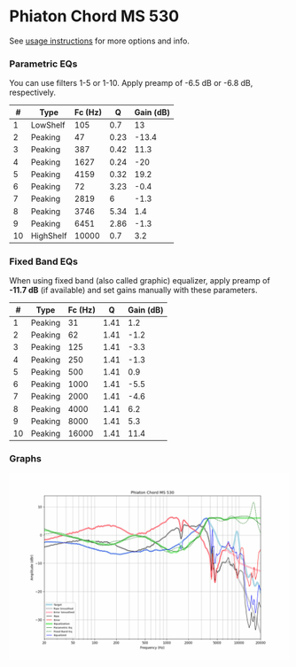 # Phiaton Chord MS 530
See [usage instructions](https://github.com/jaakkopasanen/AutoEq#usage) for more options and info.

### Parametric EQs
You can use filters 1-5 or 1-10. Apply preamp of -6.5 dB or -6.8 dB, respectively.

|   # | Type      |   Fc (Hz) |    Q |   Gain (dB) |
|-----|-----------|-----------|------|-------------|
|   1 | LowShelf  |       105 | 0.7  |        13   |
|   2 | Peaking   |        47 | 0.23 |       -13.4 |
|   3 | Peaking   |       387 | 0.42 |        11.3 |
|   4 | Peaking   |      1627 | 0.24 |       -20   |
|   5 | Peaking   |      4159 | 0.32 |        19.2 |
|   6 | Peaking   |        72 | 3.23 |        -0.4 |
|   7 | Peaking   |      2819 | 6    |        -1.3 |
|   8 | Peaking   |      3746 | 5.34 |         1.4 |
|   9 | Peaking   |      6451 | 2.86 |        -1.3 |
|  10 | HighShelf |     10000 | 0.7  |         3.2 |

### Fixed Band EQs
When using fixed band (also called graphic) equalizer, apply preamp of **-11.7 dB** (if available) and set gains manually with these parameters.

|   # | Type    |   Fc (Hz) |    Q |   Gain (dB) |
|-----|---------|-----------|------|-------------|
|   1 | Peaking |        31 | 1.41 |         1.2 |
|   2 | Peaking |        62 | 1.41 |        -1.2 |
|   3 | Peaking |       125 | 1.41 |        -3.3 |
|   4 | Peaking |       250 | 1.41 |        -1.3 |
|   5 | Peaking |       500 | 1.41 |         0.9 |
|   6 | Peaking |      1000 | 1.41 |        -5.5 |
|   7 | Peaking |      2000 | 1.41 |        -4.6 |
|   8 | Peaking |      4000 | 1.41 |         6.2 |
|   9 | Peaking |      8000 | 1.41 |         5.3 |
|  10 | Peaking |     16000 | 1.41 |        11.4 |

### Graphs
![](./Phiaton%20Chord%20MS%20530.png)
